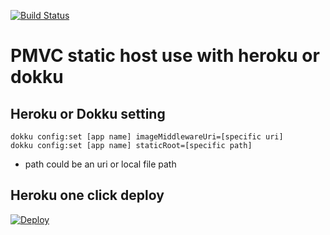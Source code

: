 [![Build Status](https://travis-ci.org/pmvc/react-pmvc.svg?branch=master)](https://travis-ci.org/pmvc/react-pmvc)

PMVC static host use with heroku or dokku 
===============

## Heroku or Dokku setting
```
dokku config:set [app name] imageMiddlewareUri=[specific uri]
dokku config:set [app name] staticRoot=[specific path]
```
* path could be an uri or local file path 

## Heroku one click deploy
[![Deploy](https://www.herokucdn.com/deploy/button.png)](https://heroku.com/deploy?template=https://github.com/pmvc/pmvc-static)

